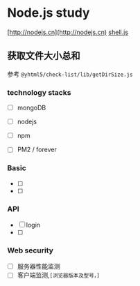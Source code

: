 # Node.js study

[http://nodejs.cn](http://nodejs.cn)
[shell.js](http://documentup.com/shelljs/shelljs)

## 获取文件大小总和
参考 `@yhtml5/check-list/lib/getDirSize.js`


### technology stacks

- [ ] mongoDB
- [ ] nodejs
- [ ] npm
- [ ] PM2 / forever


### Basic

- [ ]
- [ ]

### API

- [ ] login
- [ ]

### Web security

- [ ] 服务器性能监测
- [ ] 客户端监测,`[浏览器版本及型号，]`
